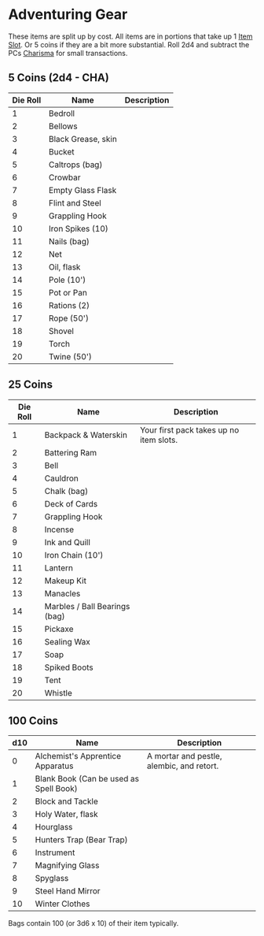 # Adventuring Gear

These items are split up by cost. All items are in portions that take up 1 [Item Slot](../../Player%20Character%20Components/Derived%20Statistics/Item%20Slots.md). Or 5 coins if they are a bit more substantial. Roll 2d4 and subtract the PCs [Charisma](../../Player%20Character%20Components/Chosen%20Statistics/Charisma.md) for small transactions.
## 5 Coins (2d4 - CHA)

| Die Roll | Name               | Description |
| -------- | ------------------ | ----------- |
| 1        | Bedroll            |             |
| 2        | Bellows            |             |
| 3        | Black Grease, skin |             |
| 4        | Bucket             |             |
| 5        | Caltrops (bag)     |             |
| 6        | Crowbar            |             |
| 7        | Empty Glass Flask  |             |
| 8        | Flint and Steel    |             |
| 9        | Grappling Hook     |             |
| 10       | Iron Spikes (10)   |             |
| 11       | Nails (bag)        |             |
| 12       | Net                |             |
| 13       | Oil, flask         |             |
| 14       | Pole (10')         |             |
| 15       | Pot or Pan         |             |
| 16       | Rations (2)        |             |
| 17       | Rope (50')         |             |
| 18       | Shovel             |             |
| 19       | Torch              |             |
| 20       | Twine (50')        |             |
## 25 Coins
| Die Roll | Name                          | Description                             |
| -------- | ----------------------------- | --------------------------------------- |
| 1        | Backpack & Waterskin          | Your first pack takes up no item slots. |
| 2        | Battering Ram                 |                                         |
| 3        | Bell                          |                                         |
| 4        | Cauldron                      |                                         |
| 5        | Chalk (bag)                   |                                         |
| 6        | Deck of Cards                 |                                         |
| 7        | Grappling Hook                |                                         |
| 8        | Incense                       |                                         |
| 9        | Ink and Quill                 |                                         |
| 10       | Iron Chain (10')              |                                         |
| 11       | Lantern                       |                                         |
| 12       | Makeup Kit                    |                                         |
| 13       | Manacles                      |                                         |
| 14       | Marbles / Ball Bearings (bag) |                                         |
| 15       | Pickaxe                       |                                         |
| 16       | Sealing Wax                   |                                         |
| 17       | Soap                          |                                         |
| 18       | Spiked Boots                  |                                         |
| 19       | Tent                          |                                         |
| 20       | Whistle                       |                                         |
## 100 Coins
| d10 | Name                                   | Description                               |
| --- | -------------------------------------- | ----------------------------------------- |
| 0   | Alchemist's Apprentice Apparatus       | A mortar and pestle, alembic, and retort. |
| 1   | Blank Book (Can be used as Spell Book) |                                           |
| 2   | Block and Tackle                       |                                           |
| 3   | Holy Water, flask                      |                                           |
| 4   | Hourglass                              |                                           |
| 5   | Hunters Trap (Bear Trap)               |                                           |
| 6   | Instrument                             |                                           |
| 7   | Magnifying Glass                       |                                           |
| 8   | Spyglass                               |                                           |
| 9   | Steel Hand Mirror                      |                                           |
| 10  | Winter Clothes                         |                                           |

Bags contain 100 (or 3d6 x 10) of their item typically.